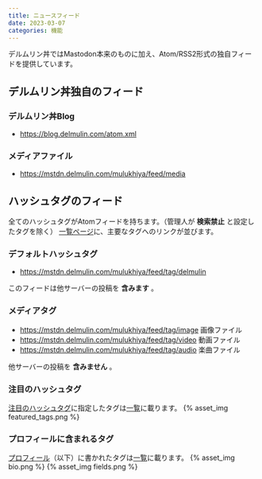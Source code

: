 ```yaml
---
title: ニュースフィード
date: 2023-03-07
categories: 機能
---
```


デルムリン丼ではMastodon本来のものに加え、Atom/RSS2形式の独自フィードを提供しています。

## デルムリン丼独自のフィード

### デルムリン丼Blog
- https://blog.delmulin.com/atom.xml

### メディアファイル
- https://mstdn.delmulin.com/mulukhiya/feed/media

## ハッシュタグのフィード

全てのハッシュタグがAtomフィードを持ちます。（管理人が __検索禁止__ と設定したタグを除く）
[一覧ページ](https://mstdn.delmulin.com/mulukhiya/app/feed)に、主要なタグへのリンクが並びます。
### デフォルトハッシュタグ
- https://mstdn.delmulin.com/mulukhiya/feed/tag/delmulin

このフィードは他サーバーの投稿を __含みます__ 。

### メディアタグ
- https://mstdn.delmulin.com/mulukhiya/feed/tag/image 画像ファイル
- https://mstdn.delmulin.com/mulukhiya/feed/tag/video 動画ファイル
- https://mstdn.delmulin.com/mulukhiya/feed/tag/audio 楽曲ファイル

他サーバーの投稿を __含みません__ 。

### 注目のハッシュタグ
[注目のハッシュタグ](https://mstdn.delmulin.com/settings/featured_tags)に指定したタグは[一覧](https://mstdn.delmulin.com/mulukhiya/app/feed)に載ります。
{% asset_img featured_tags.png %}

### プロフィールに含まれるタグ
[プロフィール](https://mstdn.delmulin.com/settings/profile)（以下）に書かれたタグは[一覧](https://mstdn.delmulin.com/mulukhiya/app/feed)に載ります。
{% asset_img bio.png %}
{% asset_img fields.png %}
